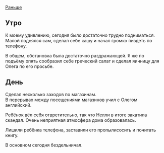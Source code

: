 [Раньше](2019.09.21.md)

## Утро
К моему удивлению, сегодня было достаточно трудно подниматься.  
Малой поднялся сам, сделал себе кашу и начал громко пиздеть по телефону.

В общем, обстановка была достаточно раздражающей.
Я же по подъёму опять сообразил себе греческий салат и сделал яичницу для Олега по его просьбе.
## День
Сделал несколько заходов по магазинам.  
В перерывах между посещениями магазинов учил с Олегом английский.

Ребёнок вёл себя отвретительно, так что Нелли в итоге закатила скандал. Очень неприятная атмосфера дома образовалась.

Лишили ребёнка телефона, заставили его пропылисосить и почитать книгу.

В основном сегодня бездельничал.